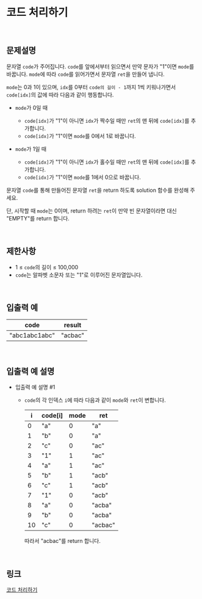 # 코드 처리하기

<br>

## 문제설명
문자열 `code`가 주어집니다. `code`를 앞에서부터 읽으면서 만약 문자가 "1"이면 `mode`를 바꿉니다. `mode`에 따라 `code`를 읽어가면서 문자열 `ret`을 만들어 냅니다.

`mode`는 0과 1이 있으며, `idx`를 0부터 `code의 길이 - 1`까지 1씩 키워나가면서 `code[idx]`의 값에 따라 다음과 같이 행동합니다.

- `mode`가 0일 때
    - `code[idx]`가 "1"이 아니면 `idx`가 짝수일 때만 `ret`의 맨 뒤에 `code[idx]`를 추가합니다.
    - `code[idx]`가 "1"이면 `mode`를 0에서 1로 바꿉니다.

- `mode`가 1일 때
    - `code[idx]`가 "1"이 아니면 `idx`가 홀수일 때만 `ret`의 맨 뒤에 `code[idx]`를 추가합니다.
    - `code[idx]`가 "1"이면 `mode`를 1에서 0으로 바꿉니다.

문자열 `code`를 통해 만들어진 문자열 `ret`을 return 하도록 solution 함수를 완성해 주세요.

단, 시작할 때 `mode`는 0이며, return 하려는 `ret`이 만약 빈 문자열이라면 대신 "EMPTY"를 return 합니다.

<br>

## 제한사항
- 1 ≤ `code`의 길이 ≤ 100,000
- `code`는 알파벳 소문자 또는 "1"로 이루어진 문자열입니다.

<br>

## 입출력 예
| code | result |
|---|---|
| "abc1abc1abc" | "acbac" |

<br>

## 입출력 예 설명
- 입출력 예 설명 #1
    - `code`의 각 인덱스 `i`에 따라 다음과 같이 `mode`와 `ret`이 변합니다.

        | i | code[i] | mode | ret |
        |---|---|---|---|
        | 0 | "a" | 0 | "a" |
        | 1 | "b" | 0 | "a" |
        | 2 | "c" | 0 | "ac" |
        | 3 | "1" | 1 | "ac" |
        | 4 | "a" | 1 | "ac" |
        | 5 | "b" | 1 | "acb" |
        | 6 | "c" | 1 | "acb" |
        | 7 | "1" | 0 | "acb" |
        | 8 | "a" | 0 | "acba" |
        | 9 | "b" | 0 | "acba" |
        | 10 | "c" | 0 | "acbac" |

        따라서 "acbac"를 return 합니다.

<br>

## 링크
[코드 처리하기](https://school.programmers.co.kr/learn/courses/30/lessons/181932)

